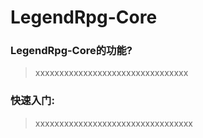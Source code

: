 # LegendRpg-Core

### LegendRpg-Core的功能?

> xxxxxxxxxxxxxxxxxxxxxxxxxxxxxxxx

### 快速入门:

>xxxxxxxxxxxxxxxxxxxxxxxxxxxxxxxxx
